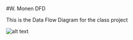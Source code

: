 #W. Monen DFD


This is the Data Flow Diagram for the class project


![alt text](https://cloud.githubusercontent.com/assets/21317640/18752261/7ea94974-80a7-11e6-8ce4-4d372bd14253.png "Kitty")
